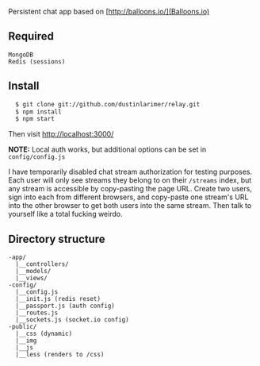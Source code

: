 Persistent chat app based on [http://balloons.io/](Balloons.io)

## Required
```
MongoDB
Redis (sessions)
```

## Install
```sh
  $ git clone git://github.com/dustinlarimer/relay.git
  $ npm install
  $ npm start
```

Then visit [http://localhost:3000/](http://localhost:3000/)

**NOTE:** Local auth works, but additional options can be set in `config/config.js`

I have temporarily disabled chat stream authorization for testing purposes.  Each user will only see streams they belong to on their `/streams` index, but any stream is accessible by copy-pasting the page URL.  Create two users, sign into each from different browsers, and copy-paste one stream's URL into the other browser to get both users into the same stream.  Then talk to yourself like a total fucking weirdo.

## Directory structure
```
-app/
  |__controllers/
  |__models/
  |__views/
-config/
  |__config.js
  |__init.js (redis reset)
  |__passport.js (auth config)
  |__routes.js
  |__sockets.js (socket.io config)
-public/
  |__css (dynamic)
  |__img
  |__js
  |__less (renders to /css)
```
